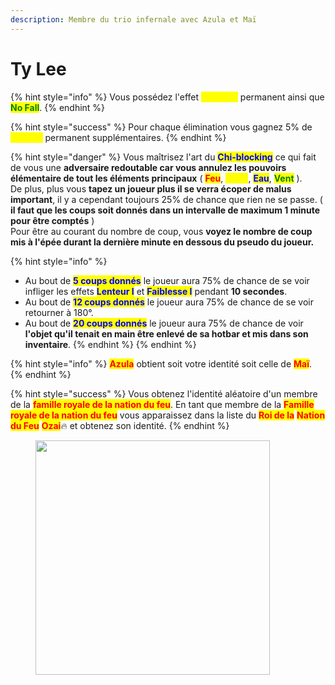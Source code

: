 ```yaml
---
description: Membre du trio infernale avec Azula et Maï
---
```


# Ty Lee

{% hint style="info" %}
Vous possédez l'effet <mark style="color:yellow;">**Vitesse I**</mark> permanent ainsi que <mark style="color:green;">**No Fall**</mark>.
{% endhint %}

{% hint style="success" %}
Pour chaque élimination vous gagnez 5% de <mark style="color:yellow;">**Vitesse**</mark> permanent supplémentaires.&#x20;
{% endhint %}

{% hint style="danger" %}
Vous maîtrisez l'art du <mark style="color:blue;">**Chi-blocking**</mark> ce qui fait de vous une **adversaire redoutable car vous annulez les pouvoirs élémentaire de tout les éléments principaux** ( <mark style="color:red;">**Feu**</mark>, <mark style="color:yellow;">**Terre**</mark>, <mark style="color:blue;">**Eau**</mark>, <mark style="color:green;">**Vent**</mark> ).\
De plus, plus vous **tapez un joueur plus il se verra écoper de malus important**, il y a cependant toujours 25% de chance que rien ne se passe. ( **il faut que les coups soit donnés dans un intervalle de maximum 1 minute pour être comptés** )\
Pour être au courant du nombre de coup, vous **voyez le nombre de coup mis à l'épée durant la dernière minute en dessous du pseudo du joueur.**

{% hint style="info" %}
* Au bout de <mark style="color:blue;">**5 coups donnés**</mark> le joueur aura 75% de chance de se voir infliger les effets <mark style="color:blue;">**Lenteur I**</mark> et <mark style="color:blue;">**Faiblesse I**</mark> pendant **10 secondes**.&#x20;
* Au bout de <mark style="color:blue;">**12 coups donnés**</mark> le joueur aura 75% de chance de se voir retourner à 180°.
* Au bout de <mark style="color:blue;">**20 coups donnés**</mark> le joueur aura 75% de chance de voir **l'objet qu'il tenait en main être enlevé de sa hotbar et mis dans son inventaire**.
{% endhint %}
{% endhint %}

{% hint style="info" %}
<mark style="color:red;">**Azula**</mark> obtient soit votre identité soit celle de <mark style="color:red;">**Maï**</mark>.
{% endhint %}

{% hint style="success" %}
Vous obtenez l'identité aléatoire d'un membre de la <mark style="color:red;">**famille royale de la nation du feu**</mark>. En tant que membre de la <mark style="color:red;">**Famille royale de la nation du feu**</mark> vous apparaissez dans la liste du <mark style="color:red;">**Roi de la**</mark> <mark style="color:red;">**Nation du Feu**</mark> <mark style="color:red;">**Ozai**</mark>:fire: et obtenez son identité.
{% endhint %}

<figure><img src="https://i.pinimg.com/originals/7a/6b/7f/7a6b7fd22ba64b7f9ce565b0b90e9969.jpg" alt="" width="375"><figcaption></figcaption></figure>
